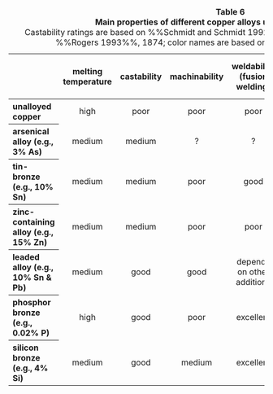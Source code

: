 <table id="table-06">
  <caption><strong>Table 6</strong><br />
  <strong>Main properties of different copper alloys used for bronze sculpture</strong><br />
  <span class="details">Castability ratings are based on %%Schmidt and Schmidt 1992%%, 1155; weldability ratings are based on %%Rogers 1993%%, 1874; color names are based on %%Tyler and Black 1992%%, 815.</span>
  </caption>
<thead style="text-align:center">
 <tr>
  <th>&nbsp;</th>
  <th style="width:10%">melting temperature</th>
  <th style="width:10%">castability</th>
  <th style="width:10%">machinability</th>
  <th style="width:10%">weldability (fusion welding)</th>
  <th style="width:10%">ability for fire gilding</th>
  <th style="width:10%">ability for chemical patina</th>
  <th style="width:10%">corrosion resistance in air</th>
  <th style="width:10%">color</th>
 </tr>
 </thead>
 <tbody style="text-align:center">
 <tr>
  <th style="text-align:left">unalloyed copper</th>
  <td class="high">high</td>
  <td class="poor">poor</td>
  <td class="poor">poor</td>
  <td class="poor">poor</td>
  <td class="good">good</td>
  <td class="good">good</td>
  <td class="poor">poor</td>
  <td>soft
  pink</td>
 </tr>
 <tr>
  <th style="text-align:left">arsenical alloy (e.g., 3% As)</th>
  <td class="medium">medium</td>
  <td class="medium">medium</td>
  <td>?</td>
  <td>?</td>
  <td>?</td>
  <td>?</td>
  <td>?</td>
  <td>soft
  pink</td>
 </tr>
 <tr>
  <th style="text-align:left">tin-bronze (e.g., 10% Sn)</th>
  <td class="medium">medium</td>
  <td class="medium">medium</td>
  <td class="poor">poor</td>
  <td class="good">good</td>
  <td class="medium">medium</td>
  <td class="poor">poor</td>
  <td class="good">good</td>
  <td>bronze-gold</td>
 </tr>
 <tr>
  <th style="text-align:left">zinc-containing alloy (e.g., 15% Zn)</th>
  <td class="medium">medium</td>
  <td class="medium">medium</td>
  <td class="poor">poor</td>
  <td class="poor">poor</td>
  <td class="medium">medium</td>
  <td class="medium">medium</td>
  <td class="medium">medium</td>
  <td>gold</td>
 </tr>
 <tr>
  <th style="text-align:left">leaded alloy (e.g., 10% Sn &amp; Pb)</th>
  <td class="medium">medium</td>
  <td class="good">good</td>
  <td class="good">good</td>
  <td>depends
  on other additions</td>
  <td class="poor">poor</td>
  <td>depends
  on other additions</td>
  <td>depends
  on other additions</td>
  <td>bronze-gold</td>
 </tr>
 <tr>
  <th style="text-align:left">phosphor bronze (e.g., 0.02% P)</th>
  <td class="high">high</td>
  <td class="good">good</td>
  <td class="poor">poor</td>
  <td class="excellent">excellent</td>
  <td class="good">good</td>
  <td class="good">good</td>
  <td class="poor">poor</td>
  <td>soft
  pink</td>
 </tr>
 <tr>
  <th style="text-align:left">silicon bronze (e.g., 4% Si)</th>
  <td class="medium">medium</td>
  <td class="good">good</td>
  <td class="medium">medium</td>
  <td class="excellent">excellent</td>
  <td>?</td>
  <td class="poor">poor</td>
  <td class="excellent">excellent</td>
  <td>gold</td>
 </tr>
 </tbody>
 </table>
